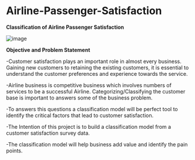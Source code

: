 # Airline-Passenger-Satisfaction


**Classification of Airline Passenger Satisfaction**

![image](https://user-images.githubusercontent.com/29515861/191596044-731342c4-b720-4944-9be5-42a4e4421c8f.png)


**Objective and Problem Statement**

-Customer satisfaction plays an important role in almost every business. Gaining new customers to retaining the existing customers, it is essential to understand the customer preferences and experience towards the service.

-Airline business is competitive business which involves numbers of services to be a successful Airline. Categorizing/Classifying the customer base is important to answers some of the business problem. 

-To answers this questions a classification model will be perfect tool to identify the critical factors that lead to customer satisfaction.

-The Intention of this project is to build a classification model from a customer satisfaction survey data. 

-The classification model will help business add value and identify the pain points.

